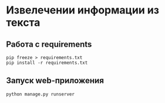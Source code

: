 # Извелечении информации из текста

## Работа с requirements
```
pip freeze > requirements.txt
pip install -r requirements.txt
```

## Запуск web-приложения
```
python manage.py runserver
```
